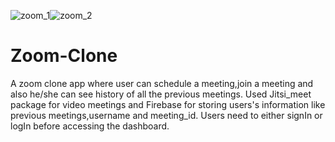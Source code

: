 ![zoom_1](https://user-images.githubusercontent.com/62950811/211283376-e7cb2e90-7649-4fee-8182-d224e0b5c1f9.jpg)![zoom_2](https://user-images.githubusercontent.com/62950811/211283524-b07a5204-56ec-4bc2-85c8-ec083ee824c7.jpg)

# Zoom-Clone
A zoom clone app where user can schedule a meeting,join a meeting and also he/she can see history of all the previous meetings.
Used Jitsi_meet package for video meetings and Firebase for storing users's information like previous meetings,username and meeting_id.
Users need to either signIn or logIn before accessing the dashboard.
